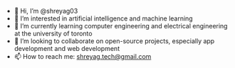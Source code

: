 - 👋 Hi, I’m @shreyag03
- 👀 I’m interested in artificial intelligence and machine learning
- 🌱 I’m currently learning computer engineering and electrical engineering at the university of toronto
- 💞️ I’m looking to collaborate on open-source projects, especially app development and web development
- 📫 How to reach me: shreyag.tech@gmail.com

<!---
shreyag03/shreyag03 is a ✨ special ✨ repository because its `README.md` (this file) appears on your GitHub profile.
You can click the Preview link to take a look at your changes.
--->
